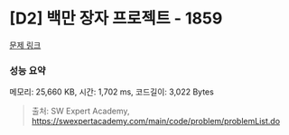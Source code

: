 # [D2] 백만 장자 프로젝트 - 1859 

[문제 링크](https://swexpertacademy.com/main/code/problem/problemDetail.do?contestProbId=AV5LrsUaDxcDFAXc) 

### 성능 요약

메모리: 25,660 KB, 시간: 1,702 ms, 코드길이: 3,022 Bytes



> 출처: SW Expert Academy, https://swexpertacademy.com/main/code/problem/problemList.do